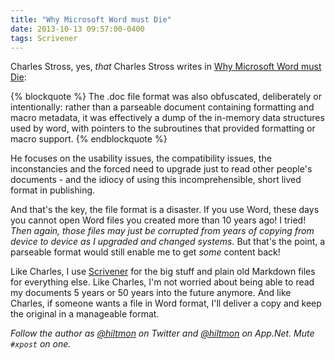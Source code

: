 ```yaml
---
title: "Why Microsoft Word must Die"
date: 2013-10-13 09:57:00-0400
tags: Scrivener
---
```


Charles Stross, yes, *that* Charles Stross writes in [Why Microsoft Word must Die](http://www.antipope.org/charlie/blog-static/2013/10/why-microsoft-word-must-die.html):

{% blockquote %}
The .doc file format was also obfuscated, deliberately or intentionally: rather than a parseable document containing formatting and macro metadata, it was effectively a dump of the in-memory data structures used by word, with pointers to the subroutines that provided formatting or macro support.
{% endblockquote %}

He focuses on the usability issues, the compatibility issues, the inconstancies and the forced need to upgrade just to read other people's documents - and the idiocy of using this incomprehensible, short lived format in publishing. 

And that's the key, the file format is a disaster. If you use Word, these days you cannot open Word files you created more than 10 years ago! I tried! *Then again, those files may just be corrupted from years of copying from device to device as I upgraded and changed systems.* But that's the point, a parseable format would still enable me to get *some* content back!

Like Charles, I use [Scrivener](http://www.literatureandlatte.com) for the big stuff and plain old Markdown files for everything else. Like Charles, I'm not worried about being able to read my documents 5 years or 50 years into the future anymore. And like Charles, if someone wants a file in Word format, I'll deliver a copy and keep the original in a manageable format.

*Follow the author as [@hiltmon](https://twitter.com/hiltmon) on Twitter and [@hiltmon](http://alpha.app.net/hiltmon) on App.Net. Mute `#xpost` on one.*
